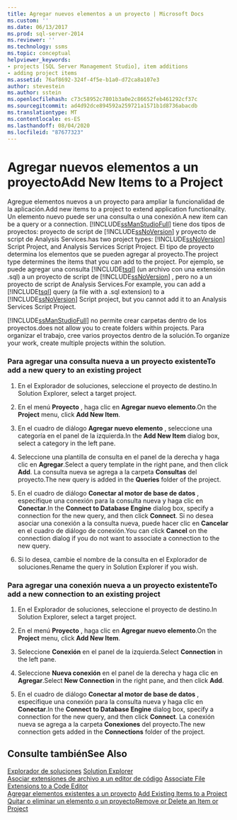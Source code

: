```yaml
---
title: Agregar nuevos elementos a un proyecto | Microsoft Docs
ms.custom: ''
ms.date: 06/13/2017
ms.prod: sql-server-2014
ms.reviewer: ''
ms.technology: ssms
ms.topic: conceptual
helpviewer_keywords:
- projects [SQL Server Management Studio], item additions
- adding project items
ms.assetid: 76af8692-324f-4f5e-b1a0-d72ca8a107e3
author: stevestein
ms.author: sstein
ms.openlocfilehash: c73c58952c7801b3a0e2c86652feb461292cf37c
ms.sourcegitcommit: ad4d92dce894592a259721a1571b1d8736abacdb
ms.translationtype: MT
ms.contentlocale: es-ES
ms.lasthandoff: 08/04/2020
ms.locfileid: "87677323"
---
```

# <a name="add-new-items-to-a-project"></a><span data-ttu-id="b138e-102">Agregar nuevos elementos a un proyecto</span><span class="sxs-lookup"><span data-stu-id="b138e-102">Add New Items to a Project</span></span>
  <span data-ttu-id="b138e-103">Agregue elementos nuevos a un proyecto para ampliar la funcionalidad de la aplicación.</span><span class="sxs-lookup"><span data-stu-id="b138e-103">Add new items to a project to extend application functionality.</span></span> <span data-ttu-id="b138e-104">Un elemento nuevo puede ser una consulta o una conexión.</span><span class="sxs-lookup"><span data-stu-id="b138e-104">A new item can be a query or a connection.</span></span> [!INCLUDE[ssManStudioFull](../../includes/ssmanstudiofull-md.md)] <span data-ttu-id="b138e-105">tiene dos tipos de proyectos: proyecto de script de [!INCLUDE[ssNoVersion](../../includes/ssnoversion-md.md)] y proyecto de script de Analysis Services.</span><span class="sxs-lookup"><span data-stu-id="b138e-105">has two project types: [!INCLUDE[ssNoVersion](../../includes/ssnoversion-md.md)] Script Project, and Analysis Services Script Project.</span></span> <span data-ttu-id="b138e-106">El tipo de proyecto determina los elementos que se pueden agregar al proyecto.</span><span class="sxs-lookup"><span data-stu-id="b138e-106">The project type determines the items that you can add to the project.</span></span> <span data-ttu-id="b138e-107">Por ejemplo, se puede agregar una consulta [!INCLUDE[tsql](../../includes/tsql-md.md)] (un archivo con una extensión .sql) a un proyecto de script de [!INCLUDE[ssNoVersion](../../includes/ssnoversion-md.md)] , pero no a un proyecto de script de Analysis Services.</span><span class="sxs-lookup"><span data-stu-id="b138e-107">For example, you can add a [!INCLUDE[tsql](../../includes/tsql-md.md)] query (a file with a .sql extension) to a [!INCLUDE[ssNoVersion](../../includes/ssnoversion-md.md)] Script project, but you cannot add it to an Analysis Services Script Project.</span></span>  
  
 [!INCLUDE[ssManStudioFull](../../includes/ssmanstudiofull-md.md)] <span data-ttu-id="b138e-108">no permite crear carpetas dentro de los proyectos.</span><span class="sxs-lookup"><span data-stu-id="b138e-108">does not allow you to create folders within projects.</span></span> <span data-ttu-id="b138e-109">Para organizar el trabajo, cree varios proyectos dentro de la solución.</span><span class="sxs-lookup"><span data-stu-id="b138e-109">To organize your work, create multiple projects within the solution.</span></span>  
  
### <a name="to-add-a-new-query-to-an-existing-project"></a><span data-ttu-id="b138e-110">Para agregar una consulta nueva a un proyecto existente</span><span class="sxs-lookup"><span data-stu-id="b138e-110">To add a new query to an existing project</span></span>  
  
1.  <span data-ttu-id="b138e-111">En el Explorador de soluciones, seleccione el proyecto de destino.</span><span class="sxs-lookup"><span data-stu-id="b138e-111">In Solution Explorer, select a target project.</span></span>  
  
2.  <span data-ttu-id="b138e-112">En el menú **Proyecto** , haga clic en **Agregar nuevo elemento**.</span><span class="sxs-lookup"><span data-stu-id="b138e-112">On the **Project** menu, click **Add New Item**.</span></span>  
  
3.  <span data-ttu-id="b138e-113">En el cuadro de diálogo **Agregar nuevo elemento** , seleccione una categoría en el panel de la izquierda.</span><span class="sxs-lookup"><span data-stu-id="b138e-113">In the **Add New Item** dialog box, select a category in the left pane.</span></span>  
  
4.  <span data-ttu-id="b138e-114">Seleccione una plantilla de consulta en el panel de la derecha y haga clic en **Agregar**.</span><span class="sxs-lookup"><span data-stu-id="b138e-114">Select a query template in the right pane, and then click **Add**.</span></span> <span data-ttu-id="b138e-115">La consulta nueva se agrega a la carpeta **Consultas** del proyecto.</span><span class="sxs-lookup"><span data-stu-id="b138e-115">The new query is added in the **Queries** folder of the project.</span></span>  
  
5.  <span data-ttu-id="b138e-116">En el cuadro de diálogo **Conectar al motor de base de datos** , especifique una conexión para la consulta nueva y haga clic en **Conectar**.</span><span class="sxs-lookup"><span data-stu-id="b138e-116">In the **Connect to Database Engine** dialog box, specify a connection for the new query, and then click **Connect**.</span></span> <span data-ttu-id="b138e-117">Si no desea asociar una conexión a la consulta nueva, puede hacer clic en **Cancelar** en el cuadro de diálogo de conexión.</span><span class="sxs-lookup"><span data-stu-id="b138e-117">You can click **Cancel** on the connection dialog if you do not want to associate a connection to the new query.</span></span>  
  
6.  <span data-ttu-id="b138e-118">Si lo desea, cambie el nombre de la consulta en el Explorador de soluciones.</span><span class="sxs-lookup"><span data-stu-id="b138e-118">Rename the query in Solution Explorer if you wish.</span></span>  
  
### <a name="to-add-a-new-connection-to-an-existing-project"></a><span data-ttu-id="b138e-119">Para agregar una conexión nueva a un proyecto existente</span><span class="sxs-lookup"><span data-stu-id="b138e-119">To add a new connection to an existing project</span></span>  
  
1.  <span data-ttu-id="b138e-120">En el Explorador de soluciones, seleccione el proyecto de destino.</span><span class="sxs-lookup"><span data-stu-id="b138e-120">In Solution Explorer, select a target project.</span></span>  
  
2.  <span data-ttu-id="b138e-121">En el menú **Proyecto** , haga clic en **Agregar nuevo elemento**.</span><span class="sxs-lookup"><span data-stu-id="b138e-121">On the **Project** menu, click **Add New Item**.</span></span>  
  
3.  <span data-ttu-id="b138e-122">Seleccione **Conexión** en el panel de la izquierda.</span><span class="sxs-lookup"><span data-stu-id="b138e-122">Select **Connection** in the left pane.</span></span>  
  
4.  <span data-ttu-id="b138e-123">Seleccione **Nueva conexión** en el panel de la derecha y haga clic en **Agregar**.</span><span class="sxs-lookup"><span data-stu-id="b138e-123">Select **New Connection** in the right pane, and then click **Add**.</span></span>  
  
5.  <span data-ttu-id="b138e-124">En el cuadro de diálogo **Conectar al motor de base de datos** , especifique una conexión para la consulta nueva y haga clic en **Conectar**.</span><span class="sxs-lookup"><span data-stu-id="b138e-124">In the **Connect to Database Engine** dialog box, specify a connection for the new query, and then click **Connect**.</span></span> <span data-ttu-id="b138e-125">La conexión nueva se agrega a la carpeta **Conexiones** del proyecto.</span><span class="sxs-lookup"><span data-stu-id="b138e-125">The new connection gets added in the **Connections** folder of the project.</span></span>  
  
## <a name="see-also"></a><span data-ttu-id="b138e-126">Consulte también</span><span class="sxs-lookup"><span data-stu-id="b138e-126">See Also</span></span>  
 <span data-ttu-id="b138e-127">[Explorador de soluciones](solution-explorer.md) </span><span class="sxs-lookup"><span data-stu-id="b138e-127">[Solution Explorer](solution-explorer.md) </span></span>  
 <span data-ttu-id="b138e-128">[Asociar extensiones de archivo a un editor de código](../../relational-databases/scripting/associate-file-extensions-to-a-code-editor.md) </span><span class="sxs-lookup"><span data-stu-id="b138e-128">[Associate File Extensions to a Code Editor](../../relational-databases/scripting/associate-file-extensions-to-a-code-editor.md) </span></span>  
 <span data-ttu-id="b138e-129">[Agregar elementos existentes a un proyecto](add-existing-items-to-a-project.md) </span><span class="sxs-lookup"><span data-stu-id="b138e-129">[Add Existing Items to a Project](add-existing-items-to-a-project.md) </span></span>  
 [<span data-ttu-id="b138e-130">Quitar o eliminar un elemento o un proyecto</span><span class="sxs-lookup"><span data-stu-id="b138e-130">Remove or Delete an Item or Project</span></span>](remove-or-delete-an-item-or-project.md)  
  
  
